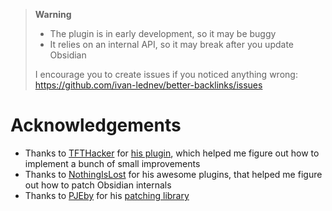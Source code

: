 > **Warning**
> - The plugin is in early development, so it may be buggy
> - It relies on an internal API, so it may break after you update Obsidian
>
> I encourage you to create issues if you noticed anything wrong: https://github.com/ivan-lednev/better-backlinks/issues

# Acknowledgements

- Thanks to [TFTHacker](https://tfthacker.com/) for [his plugin](https://github.com/TfTHacker/obsidian42-strange-new-worlds), which helped me figure out how to implement a bunch of small improvements
- Thanks to [NothingIsLost](https://github.com/nothingislost) for his awesome plugins, that helped me figure out how to patch Obsidian internals
- Thanks to [PJEby](https://github.com/pjeby) for his [patching library](https://github.com/pjeby/monkey-around)
